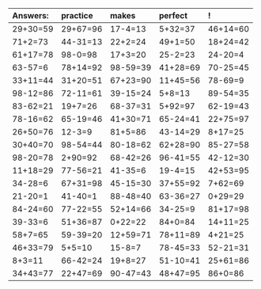 | Answers: | practice | makes | perfect | ! |
| :--- | :--- | :--- | :--- | :--- |
| 29+30=59 | 29+67=96 | 17-4=13 | 5+32=37 | 46+14=60 | 
| 71+2=73 | 44-31=13 | 22+2=24 | 49+1=50 | 18+24=42 | 
| 61+17=78 | 98-0=98 | 17+3=20 | 25-2=23 | 24-20=4 | 
| 63-57=6 | 78+14=92 | 98-59=39 | 41+28=69 | 70-25=45 | 
| 33+11=44 | 31+20=51 | 67+23=90 | 11+45=56 | 78-69=9 | 
| 98-12=86 | 72-11=61 | 39-15=24 | 5+8=13 | 89-54=35 | 
| 83-62=21 | 19+7=26 | 68-37=31 | 5+92=97 | 62-19=43 | 
| 78-16=62 | 65-19=46 | 41+30=71 | 65-24=41 | 22+75=97 | 
| 26+50=76 | 12-3=9 | 81+5=86 | 43-14=29 | 8+17=25 | 
| 30+40=70 | 98-54=44 | 80-18=62 | 62+28=90 | 85-27=58 | 
| 98-20=78 | 2+90=92 | 68-42=26 | 96-41=55 | 42-12=30 | 
| 11+18=29 | 77-56=21 | 41-35=6 | 19-4=15 | 42+53=95 | 
| 34-28=6 | 67+31=98 | 45-15=30 | 37+55=92 | 7+62=69 | 
| 21-20=1 | 41-40=1 | 88-48=40 | 63-36=27 | 0+29=29 | 
| 84-24=60 | 77-22=55 | 52+14=66 | 34-25=9 | 81+17=98 | 
| 39-33=6 | 51+36=87 | 0+22=22 | 84+0=84 | 14+11=25 | 
| 58+7=65 | 59-39=20 | 12+59=71 | 78+11=89 | 4+21=25 | 
| 46+33=79 | 5+5=10 | 15-8=7 | 78-45=33 | 52-21=31 | 
| 8+3=11 | 66-42=24 | 19+8=27 | 51-10=41 | 25+61=86 | 
| 34+43=77 | 22+47=69 | 90-47=43 | 48+47=95 | 86+0=86 | 

